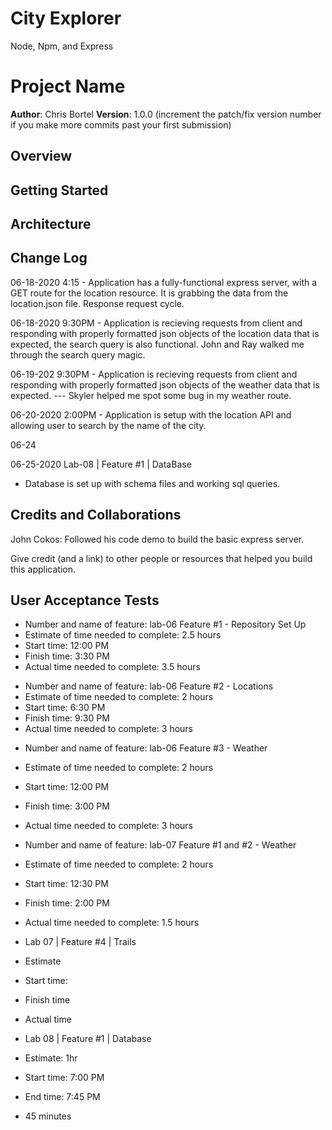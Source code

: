 # City Explorer

Node, Npm, and Express

# Project Name

**Author**: Chris Bortel
**Version**: 1.0.0 (increment the patch/fix version number if you make more commits past your first submission)

## Overview

<!-- Provide a high level overview of what this application is and why you are building it, beyond the fact that it's an assignment for this class. (i.e. What's your problem domain?) -->

## Getting Started

<!-- What are the steps that a user must take in order to build this app on their own machine and get it running? -->

## Architecture

<!-- Provide a detailed description of the application design. What technologies (languages, libraries, etc) you're using, and any other relevant design information. -->

## Change Log

<!-- Use this area to document the iterative changes made to your application as each feature is successfully implemented. Use time stamps. Here's an examples: -->

06-18-2020 4:15 - Application has a fully-functional express server, with a GET route for the location resource. It is grabbing the data from the location.json file. Response request cycle.

06-18-2020 9:30PM - Application is recieving requests from client and responding with properly formatted json objects of the location data that is expected, the search query is also functional. John and Ray walked me through the search query magic.

06-19-202 9:30PM - Application is recieving requests from client and responding with properly formatted json objects of the weather data that is expected. --- Skyler helped me spot some bug in my weather route.

06-20-2020 2:00PM - Application is setup with the location API and allowing user to search by the name of the city.

06-24

06-25-2020
Lab-08 | Feature #1 | DataBase

- Database is set up with schema files and working sql queries.

## Credits and Collaborations

John Cokos: Followed his code demo to build the basic express server.

Give credit (and a link) to other people or resources that helped you build this application.

## User Acceptance Tests

- Number and name of feature: lab-06 Feature #1 - Repository Set Up
- Estimate of time needed to complete: 2.5 hours
- Start time: 12:00 PM
- Finish time: 3:30 PM
- Actual time needed to complete: 3.5 hours

* Number and name of feature: lab-06 Feature #2 - Locations
* Estimate of time needed to complete: 2 hours
* Start time: 6:30 PM
* Finish time: 9:30 PM
* Actual time needed to complete: 3 hours

- Number and name of feature: lab-06 Feature #3 - Weather
- Estimate of time needed to complete: 2 hours
- Start time: 12:00 PM
- Finish time: 3:00 PM
- Actual time needed to complete: 3 hours

- Number and name of feature: lab-07 Feature #1 and #2 - Weather
- Estimate of time needed to complete: 2 hours
- Start time: 12:30 PM
- Finish time: 2:00 PM
- Actual time needed to complete: 1.5 hours

- Lab 07 | Feature #4 | Trails
- Estimate
- Start time:
- Finish time
- Actual time

- Lab 08 | Feature #1 | Database
- Estimate: 1hr
- Start time: 7:00 PM
- End time: 7:45 PM
- 45 minutes
